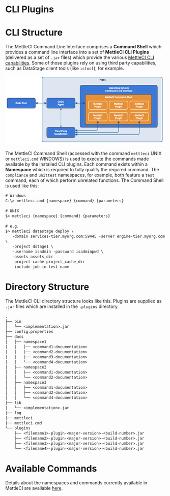 # CLI Plugins

# CLI Structure

The MettleCI Command Line Interface comprises a **Command Shell** which provides a command line interface into a set of **MettleCI CLI Plugins** (delivered as a set of `.jar` files) which provide the various [MettleCI CLI capabilities](../mettleci-command-line-interface/mettleci-command-line-reference.md). Some of those plugins rely on using third party capabilities, such as DataStage client tools (like `istool`), for example.

![](./attachments/MettleCI%20Command%20Shell.png)

The MettleCI Command Shell (accessed with the command `mettleci` UNIX or `mettleci.cmd` WINDOWS) is used to execute the commands made available by the installed CLI plugins. Each command exists within a **Namespace** which is required to fully qualify the required command. The `compliance` and `unittest` namespaces, for example, both feature a `test` command, each of which perform unrelated functions. The Command Shell is used like this:

```
# Windows
C:\> mettleci.cmd {namespace} {command} {parameters} 

# UNIX
$> mettleci {namespace} {command} {parameters}

# e.g.
$> mettleci datastage deploy \
   -domain services-tier.myorg.com:59445 -server engine-tier.myorg.com  \
   -project dstage1 \
   -username isadmin -password isadminpwd \
   -assets assets_dir
   -project-cache project_cache_dir
   -include-job-in-test-name
```

# Directory Structure

The MettleCI CLI directory structure looks like this. Plugins are supplied as `.jar` files which are installed in the `.plugins` directory.

```
.
├── bin
│   └── <implementation>.jar
├── config.properties
├── docs
│   ├── namespace1
│   │   ├── <command1-documentation>
│   │   ├── <command2-documentation>
│   │   ├── <command3-documentation>
│   │   └── <command4-documentation>
│   ├── namespace2
│   │   ├── <command1-documentation>
│   │   └── <command2-documentation>
│   ├── namespace3
│   │   ├── <command1-documentation>
│   │   ├── <command2-documentation>
│   │   └── <command4-documentation>
├── lib
│   └── <implementation>.jar
├── log
├── mettleci
├── mettleci.cmd
└── plugins
    ├── <filename1>-plugin-<major-version>-<build-number>.jar
    ├── <filename2>-plugin-<major-version>-<build-number>.jar
    ├── <filename3>-plugin-<major-version>-<build-number>.jar
    └── <filename4>-plugin-<major-version>-<build-number>.jar
```

# Available Commands

Details about the namespaces and commands currently available in MettleCI are available [here](../mettleci-command-line-interface/mettleci-command-line-reference.md).